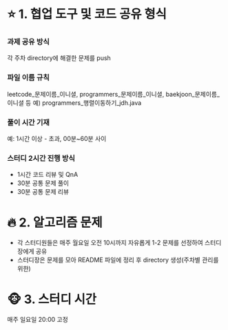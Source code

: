 # ⭐️ 1. 협업 도구 및 코드 공유 형식

### 과제 공유 방식

각 주차 directory에 해결한 문제를 push

### 파일 이름 규칙

leetcode_문제이름_이니셜, programmers_문제이름_이니셜, baekjoon_문제이름_이니셜 등
예) programmers_행렬이동하기_jdh.java

### 풀이 시간 기재

예: 1시간 이상 - 초과, 00분~60분 사이

### 스터디 2시간 진행 방식

- 1시간 코드 리뷰 및 QnA
- 30분 공통 문제 풀이
- 30분 공통 문제 리뷰

# 🔥 2. 알고리즘 문제

- 각 스터디원들은 매주 월요일 오전 10시까지 자유롭게 1-2 문제를 선정하여 스터디장에게 공유
- 스터디장은 문제를 모아 README 파일에 정리 후 directory 생성(주차별 관리를 위한)

# 🐵 3. 스터디 시간

매주 일요일 20:00 고정
